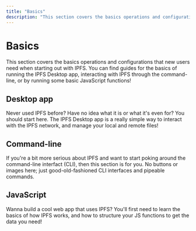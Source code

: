 ```yaml
---
title: "Basics"
description: "This section covers the basics operations and configurations that new users need when starting out with IPFS."
---
```


# Basics

This section covers the basics operations and configurations that new users need when starting out with IPFS. You can find guides for the basics of running the IPFS Desktop app, interacting with IPFS through the command-line, or by running some basic JavaScript functions!

## Desktop app

Never used IPFS before? Have no idea what it is or what it's even for? You should start here. The IPFS Desktop app is a really simple way to interact with the IPFS network, and manage your local and remote files!

## Command-line

If you're a bit more serious about IPFS and want to start poking around the command-line interfact (CLI), then this section is for you. No buttons or images here; just good-old-fashioned CLI interfaces and pipeable commands.

## JavaScript

Wanna build a cool web app that uses IPFS? You'll first need to learn the basics of how IPFS works, and how to structure your JS functions to get the data you need!
